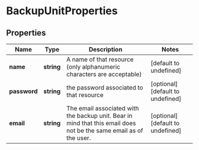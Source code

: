 # BackupUnitProperties

## Properties
| Name | Type | Description | Notes |
| ------------ | ------------- | ------------- | ------------- |
| **name** | **string** | A name of that resource (only alphanumeric characters are acceptable) | [default to undefined] |
| **password** | **string** | the password associated to that resource | [optional] [default to undefined] |
| **email** | **string** | The email associated with the backup unit. Bear in mind that this email does not be the same email as of the user. | [optional] [default to undefined] |


